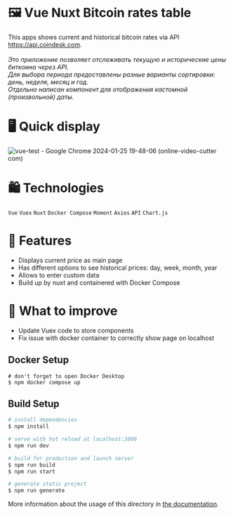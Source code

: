 # 🖼 Vue Nuxt Bitcoin rates table
This apps shows current and historical bitcoin rates via API https://api.coindesk.com. <br /> <br />
_Это приложение позволяет отслеживать текущую и исторические цены биткоина через API. <br /> 
Для выбора периода предоставлены разные варианты сортировки: день, неделя, месяц и год. <br />
Отдельно написан компонент для отображения кастомной (произвольной) даты._

# 🖥 Quick display
![vue-test - Google Chrome 2024-01-25 19-48-06 (online-video-cutter com)](https://github.com/EditaPyrkh/vuex-nuxt-bitcoin-rates-table/assets/113599547/5cacd5fc-19cc-4944-9942-e5c5b8dc2a4c)

# 🛍 Technologies
```Vue```
```Vuex```
```Nuxt```
```Docker Compose```
```Moment```
```Axios```
```API```
```Chart.js```

# 🎯 Features
* Displays current price as main page
* Has different options to see historical prices: day, week, month, year
* Allows to enter custom data
* Build up by nuxt and containered with Docker Compose


# 🧹 What to improve
* Update Vuex code to store components
* Fix issue with docker container to correctly show page on localhost

## Docker Setup
```
# don't forget to open Docker Desktop 
$ npm docker compose up
```

## Build Setup

```bash
# install dependencies
$ npm install

# serve with hot reload at localhost:3000
$ npm run dev

# build for production and launch server
$ npm run build
$ npm run start

# generate static project
$ npm run generate
```

More information about the usage of this directory in [the documentation](https://nuxtjs.org/docs/2.x/directory-structure/store).
